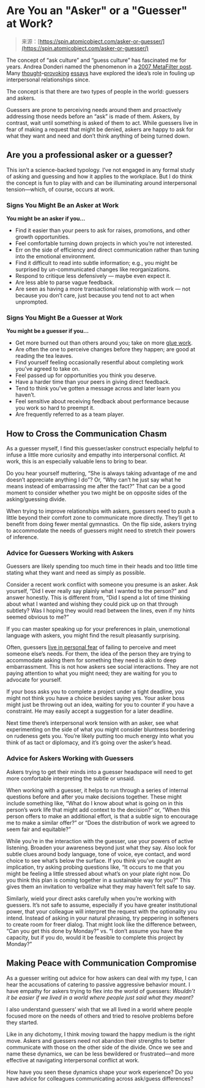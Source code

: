 <!--yml
category: 未分类
date: 2024-05-27 14:57:27
-->

# Are You an "Asker" or a "Guesser" at Work?

> 来源：[https://spin.atomicobject.com/asker-or-guesser/](https://spin.atomicobject.com/asker-or-guesser/)

The concept of “ask culture” and “guess culture” has fascinated me for years. Andrea Donderi named the phenomenon in a [2007 MetaFilter post](https://ask.metafilter.com/55153/Whats-the-middle-ground-between-FU-and-Welcome#830421). Many [thought](https://www.theatlantic.com/national/archive/2010/05/askers-vs-guessers/340891/)–[provoking](https://www.theguardian.com/lifeandstyle/2010/may/08/change-life-asker-guesser) [essays](https://newrepublic.com/article/74900/ask-dont-guess) have explored the idea’s role in fouling up interpersonal relationships since.

The concept is that there are two types of people in the world: guessers and askers.

Guessers are prone to perceiving needs around them and proactively addressing those needs before an “ask” is made of them. Askers, by contrast, wait until something is asked of them to act. While guessers live in fear of making a request that might be denied, askers are happy to ask for what they want and need and don’t think anything of being turned down.

## Are you a professional asker or a guesser?

This isn’t a science-backed typology. I’ve not engaged in any formal study of asking and guessing and how it applies to the workplace. But I do think the concept is fun to play with and can be illuminating around interpersonal tension—which, of course, occurs at work.

### Signs You Might Be an Asker at Work

**You might be an asker if you…**

*   Find it easier than your peers to ask for raises, promotions, and other growth opportunities.
*   Feel comfortable turning down projects in which you’re not interested.
*   Err on the side of efficiency and direct communication rather than tuning into the emotional environment.
*   Find it difficult to read into subtle information; e.g., you might be surprised by un-communicated changes like reorganizations.
*   Respond to critique less defensively — maybe even expect it.
*   Are less able to parse vague feedback.
*   Are seen as having a more transactional relationship with work — not because you don’t care, just because you tend not to act when unprompted.

### Signs You Might Be a Guesser at Work

**You might be a guesser if you…**

*   Get more burned out than others around you; take on more [glue work](https://spin.atomicobject.com/2018/10/03/glue-work-strategies/).
*   Are often the one to perceive changes before they happen; are good at reading the tea leaves.
*   Find yourself feeling occasionally resentful about completing work you’ve agreed to take on.
*   Feel passed up for opportunities you think you deserve.
*   Have a harder time than your peers in giving direct feedback.
*   Tend to think you’ve gotten a message across and later learn you haven’t.
*   Feel sensitive about receiving feedback about performance because you work so hard to preempt it.
*   Are frequently referred to as a team player.

## How to Cross the Communication Chasm

As a guesser myself, I find this guesser/asker construct especially helpful to infuse a little more curiosity and empathy into interpersonal conflict. At work, this is an especially valuable lens to bring to bear.

Do you hear yourself muttering, “She is always taking advantage of me and doesn’t appreciate anything I do”? Or, “Why can’t he just say what he means instead of embarrassing me after the fact?” That can be a good moment to consider whether you two might be on opposite sides of the asking/guessing divide.

When trying to improve relationships with askers, guessers need to push a little beyond their comfort zone to communicate more directly. They’ll get to benefit from doing fewer mental gymnastics.  On the flip side, askers trying to accommodate the needs of guessers might need to stretch their powers of inference.

### Advice for Guessers Working with Askers

Guessers are likely spending too much time in their heads and too little time stating what they want and need as simply as possible.

Consider a recent work conflict with someone you presume is an asker. Ask yourself, “Did I ever really say plainly what I wanted to the person?” and answer honestly. This is different from, “Did I spend a lot of time thinking about what I wanted and wishing they could pick up on that through subtlety? Was I hoping they would read between the lines, even if my hints seemed obvious to me?”

If you can master speaking up for your preferences in plain, unemotional language with askers, you might find the result pleasantly surprising.

Often, guessers [live in personal fear](https://spin.atomicobject.com/fuda-irl/) of failing to perceive and meet someone else’s needs. For them, the idea of the person they are trying to accommodate asking them for something they need is akin to deep embarrassment. This is not how askers see social interactions. They are not paying attention to what you might need; they are waiting for you to advocate for yourself.

If your boss asks you to complete a project under a tight deadline, you might not think you have a choice besides saying yes. Your asker boss might just be throwing out an idea, waiting for you to counter if you have a constraint. He may easily accept a suggestion for a later deadline.

Next time there’s interpersonal work tension with an asker, see what experimenting on the side of what you might consider bluntness bordering on rudeness gets you. You’re likely putting too much energy into what you think of as tact or diplomacy, and it’s going over the asker’s head.

### Advice for Askers Working with Guessers

Askers trying to get their minds into a guesser headspace will need to get more comfortable interpreting the subtle or unsaid.

When working with a guesser, it helps to run through a series of internal questions before and after you make decisions together. These might include something like, “What do I know about what is going on in this person’s work life that might add context to the decision?” or, “When this person offers to make an additional effort, is that a subtle sign to encourage me to make a similar offer?” or “Does the distribution of work we agreed to seem fair and equitable?”

While you’re in the interaction with the guesser, use your powers of active listening. Broaden your awareness beyond just what they say. Also look for subtle clues around body language, tone of voice, eye contact, and word choice to see what’s below the surface. If you think you’ve caught an implication, try asking probing questions like, “It occurs to me that you might be feeling a little stressed about what’s on your plate right now. Do you think this plan is coming together in a sustainable way for you?” This gives them an invitation to verbalize what they may haven’t felt safe to say.

Similarly, wield your direct asks carefully when you’re working with guessers. It’s not safe to assume, especially if you have greater institutional power, that your colleague will interpret the request with the optionality you intend. Instead of asking in your natural phrasing, try peppering in softeners to create room for freer dialog. That might look like the difference between, “Can you get this done by Monday?” vs. “I don’t assume you have the capacity, but if you do, would it be feasible to complete this project by Monday?”

## Making Peace with Communication Compromise

As a guesser writing out advice for how askers can deal with my type, I can hear the accusations of catering to passive aggressive behavior mount. I have empathy for askers trying to flex into the world of guessers: *Wouldn’t it be easier if we lived in a world where people just said what they meant?*

I also understand guessers’ wish that we all lived in a world where people focused more on the needs of others and tried to resolve problems before they started.

Like in any dichotomy, I think moving toward the happy medium is the right move. Askers and guessers need not abandon their strengths to better communicate with those on the other side of the divide. Once we see and name these dynamics, we can be less bewildered or frustrated—and more effective at navigating interpersonal conflict at work.

How have you seen these dynamics shape your work experience? Do you have advice for colleagues communicating across ask/guess differences?